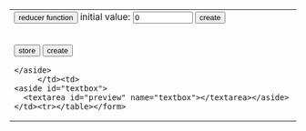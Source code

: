 
<link rel="stylesheet" href="https://maxcdn.bootstrapcdn.com/bootstrap/3.3.7/css/bootstrap.min.css" integrity="sha384-BVYiiSIFeK1dGmJRAkycuHAHRg32OmUcww7on3RYdg4Va+PmSTsz/K68vbdEjh4u" crossorigin="anonymous"/>
<link rel="stylesheet" href="styles.css" />


  <form name="editor"><table><tr><td><aside id="buttons">
<input class="name" type="button" value="reducer function">
initial value: <input value="0" name="reducer" size="10" type="textfield">
<input type="button" class="button btn btn-primary" value="create" onclick="document.editor.textbox.value+='\nconst reducer = (state = ' + document.editor.reducer.value +') => {\n  return state;\n}\n\n'">


<br /><input class="name" type="button" value="store">
<input type="button" class="button btn btn-danger" value="create" onclick="document.editor.textbox.value+='let store = Redux.createStore(reducer);\n'">

    </aside>
         </td><td>
    <aside id="textbox">
      <textarea id="preview" name="textbox"></textarea></aside></td><tr></table></form>
